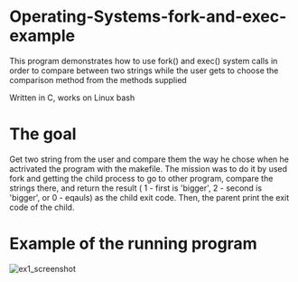 # Operating-Systems-fork-and-exec-example
This program demonstrates how to use fork() and exec() system calls in order to compare between two strings while the user gets to choose the comparison method from the methods supplied

Written in C, works on Linux bash

# The goal
Get two string from the user and compare them the way he chose when he actrivated the program with the makefile.
The mission was to do it by used fork and getting the child process to go to other program, compare the strings there, and return the result ( 1 - first is 'bigger', 2 - second is 'bigger', or 0 - eqauls) as the child exit code. Then, the parent print the exit code of the child.

# Example of the running program
![ex1_screenshot](https://user-images.githubusercontent.com/93268216/166437651-1118a78a-552f-4098-861b-0a3db00edb89.png)
